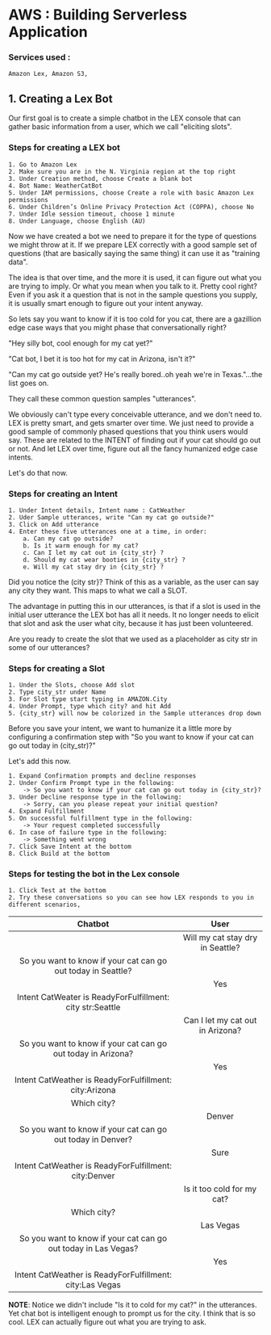 # **AWS : Building Serverless Application**
### **Services used** :
    Amazon Lex, Amazon S3,

## **1. Creating a Lex Bot**

Our first goal is to create a simple chatbot in the LEX console that can gather basic information from a user, which we call "eliciting slots".

### **Steps for creating a LEX bot**

    1. Go to Amazon Lex
    2. Make sure you are in the N. Virginia region at the top right
    3. Under Creation method, choose Create a blank bot
    4. Bot Name: WeatherCatBot
    5. Under IAM permissions, choose Create a role with basic Amazon Lex permissions
    6. Under Children’s Online Privacy Protection Act (COPPA), choose No
    7. Under Idle session timeout, choose 1 minute
    8. Under Language, choose English (AU)

Now we have created a bot we need to prepare it for the type of questions we might throw at it.
If we prepare LEX correctly with a good sample set of questions (that are basically saying the same
thing) it can use it as "training data".

The idea is that over time, and the more it is used, it can figure out what you are trying to imply. Or what you mean when you talk to it. Pretty cool right? Even if you ask it a question that is not in the sample questions you supply, it is usually smart enough to figure out your intent anyway.

So lets say you want to know if it is too cold for you cat, there are a gazillion edge case ways that you might phase that conversationally right?

"Hey silly bot, cool enough for my cat yet?"

"Cat bot, I bet it is too hot for my cat in Arizona, isn't it?"

"Can my cat go outside yet? He's really bored..oh yeah we're in Texas."...the list goes on.

They call these common question samples "utterances".

We obviously can't type every conceivable utterance, and we don't need to. LEX is pretty smart, and gets smarter over time. We just need to provide a good sample of commonly phased questions that you think users would say. These are related to the INTENT of finding out if your cat should go out or not. And let LEX over time, figure out all the fancy humanized edge case intents.

Let's do that now.

### **Steps for creating an Intent**

    1. Under Intent details, Intent name : CatWeather
    2. Uder Sample utterances, write "Can my cat go outside?"
    3. Click on Add utterance
    4. Enter these five utterances one at a time, in order:
        a. Can my cat go outside?
        b. Is it warm enough for my cat?
        c. Can I let my cat out in {city_str} ?
        d. Should my cat wear booties in {city_str} ?
        e. Will my cat stay dry in {city_str} ?

Did you notice the (city str}? Think of this as a variable, as the user can say any city they want.
This maps to what we call a SLOT.

The advantage in putting this in our utterances, is that if a slot is used in the initial user utterance the LEX bot has all it needs. It no longer needs to elicit that slot and ask the user what city, because it has just been volunteered.

Are you ready to create the slot that we used as a placeholder as city str in some of our utterances?

### **Steps for creating a Slot**

    1. Under the Slots, choose Add slot
    2. Type city_str under Name
    3. For Slot type start typing in AMAZON.City
    4. Under Prompt, type which city? and hit Add
    5. {city_str} will now be colorized in the Sample utterances drop down

Before you save your intent, we want to humanize it a little more by configuring a confirmation step
with "So you want to know if your cat can go out today in (city_str)?"

Let's add this now.

    1. Expand Confirmation prompts and decline responses
    2. Under Confirm Prompt type in the following:
        -> So you want to know if your cat can go out today in {city_str}?
    3. Under Decline response type in the following:
        -> Sorry, can you please repeat your initial question?
    4. Expand Fulfillment
    5. On successful fulfillment type in the following:
        -> Your request completed successfully
    6. In case of failure type in the following:
        -> Something went wrong
    7. Click Save Intent at the bottom
    8. Click Build at the bottom

### **Steps for testing the bot in the Lex console**

    1. Click Test at the bottom
    2. Try these conversations so you can see how LEX responds to you in different scenarios,

| Chatbot                                                        | User                              |
|:---:                                                           |:---:                              |
|                                                                | Will my cat stay dry in Seattle?  |
| So you want to know if your cat can go out today in Seattle?   |                                   |
|                                                                | Yes                               |
| Intent CatWeater is ReadyForFulfillment: city str:Seattle      |                                   |
|                                                                | Can I let my cat out in Arizona?  |
| So you want to know if your cat can go out today in Arizona?   |                                   |
|                                                                | Yes                               |
| Intent CatWeather is ReadyForFulfillment: city:Arizona         |                                   ||                                                                | Is it warm enough for my cat?     |
| Which city?                                                    |                                   |
|                                                                | Denver                            |
| So you want to know if your cat can go out today in Denver?    |                                   |
|                                                                | Sure                              |
| Intent CatWeather is ReadyForFulfillment: city:Denver          |                                   |
|                                                                | Is it too cold for my cat?        |
| Which city?                                                    |                                   |
|                                                                | Las Vegas                         |
| So you want to know if your cat can go out today in Las Vegas? |                                   |
|                                                                | Yes                               |
| Intent CatWeather is ReadyForFulfillment: city:Las Vegas       |                                   |


**NOTE**: Notice we didn't include "Is it to cold for my cat?" in the utterances. Yet chat bot is intelligent enough to prompt us for the city. I think that is so cool. LEX can actually figure out what you are trying to ask.

